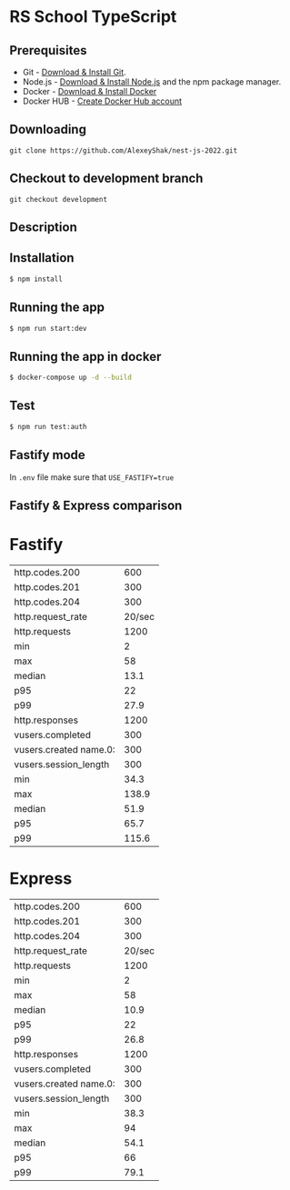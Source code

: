 # RS School TypeScript

## Prerequisites

- Git - [Download & Install Git](https://git-scm.com/downloads).
- Node.js - [Download & Install Node.js](https://nodejs.org/en/download/) and the npm package manager.
- Docker - [Download & Install Docker](https://docs.docker.com/engine/install/)
- Docker HUB - [Create Docker Hub account](https://hub.docker.com/)

## Downloading

```
git clone https://github.com/AlexeyShak/nest-js-2022.git
```

## Checkout to development branch

```
git checkout development
```
## Description


## Installation

```bash
$ npm install
```

## Running the app

```bash
$ npm run start:dev
```

## Running the app in docker

```bash
$ docker-compose up -d --build
```
## Test

```bash
$ npm run test:auth
```
## Fastify mode 

In `.env` file make sure that `USE_FASTIFY=true`

## Fastify & Express comparison

# Fastify
|                                 |       |                                                                          
|---------------------------------|-------|
| http.codes.200                  | 600   |
| http.codes.201                  | 300   |
| http.codes.204                  | 300   |
| http.request_rate               | 20/sec| 
| http.requests                   | 1200  |
| min                             | 2     |
| max                             | 58    |
| median                          | 13.1  |
| p95                             | 22    | 
| p99                             | 27.9  |
| http.responses                  | 1200  |
| vusers.completed                | 300   |
| vusers.created name.0:          | 300   | 
| vusers.session_length           | 300   |
| min                             | 34.3  |
| max                             | 138.9 |
| median                          | 51.9  |
| p95                             | 65.7  | 
| p99                             | 115.6 |

# Express
|                                 |       |                                                                          
|---------------------------------|-------|
| http.codes.200                  | 600   |
| http.codes.201                  | 300   |
| http.codes.204                  | 300   |
| http.request_rate               | 20/sec| 
| http.requests                   | 1200  |
| min                             | 2     |
| max                             | 58    |
| median                          | 10.9  |
| p95                             | 22    | 
| p99                             | 26.8  |
| http.responses                  | 1200  |
| vusers.completed                | 300   |
| vusers.created name.0:          | 300   | 
| vusers.session_length           | 300   |
| min                             | 38.3  |
| max                             | 94    |
| median                          | 54.1  |
| p95                             | 66    | 
| p99                             | 79.1  |